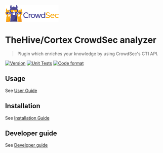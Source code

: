 ![CrowdSec Logo](https://raw.githubusercontent.com/crowdsecurity/cs-thehive-cortex-analyzer/main/docs/images/logo_crowdsec.png)

# TheHive/Cortex CrowdSec analyzer

> Plugin which enriches your knowledge by using CrowdSec's CTI API.

[![Version](https://img.shields.io/github/v/release/crowdsecurity/cs-thehive-cortex-analyzer)](https://github.com/crowdsecurity/cs-thehive-cortex-analyzer/releases/)
[![Unit Tests](https://github.com/crowdsecurity/cs-thehive-cortex-analyzer/actions/workflows/unittests.yml/badge.svg)](https://github.com/crowdsecurity/cs-thehive-cortex-analyzer/actions/workflows/unittests.yml)
[![Code format](https://github.com/crowdsecurity/cs-thehive-cortex-analyzer/actions/workflows/code-format.yml/badge.svg)](https://github.com/crowdsecurity/cs-thehive-cortex-analyzer/actions/workflows/code-format.yml)

## Usage

See [User Guide](https://github.com/crowdsecurity/cs-thehive-cortex-analyzer/blob/main/docs/USER_GUIDE.md)

## Installation

See [Installation Guide](https://github.com/crowdsecurity/cs-thehive-cortex-analyzer/blob/main/docs/INSTALLATION_GUIDE.md)

## Developer guide

See [Developer guide](https://github.com/crowdsecurity/cs-thehive-cortex-analyzer/blob/main/docs/DEVELOPER.md)





